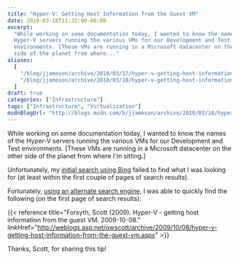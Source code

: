 ```yaml
---
title: "Hyper-V: Getting Host Information from the Guest VM"
date: 2010-03-18T11:32:00-06:00
excerpt:
  "While working on some documentation today, I wanted to know the names of the
  Hyper-V servers running the various VMs for our Development and Test
  environments. [These VMs are running in a Microsoft datacenter on the other
  side of the planet from where..."
aliases:
  [
    "/blog/jjameson/archive/2010/03/17/hyper-v-getting-host-information-from-the-guest-vm.aspx",
    "/blog/jjameson/archive/2010/03/18/hyper-v-getting-host-information-from-the-guest-vm.aspx",
  ]
draft: true
categories: ["Infrastructure"]
tags: ["Infrastructure", "Virtualization"]
msdnBlogUrl: "http://blogs.msdn.com/b/jjameson/archive/2010/03/18/hyper-v-getting-host-information-from-the-guest-vm.aspx"
---
```


While working on some documentation today, I wanted to know the names of the
Hyper-V servers running the various VMs for our Development and Test
environments. [These VMs are running in a Microsoft datacenter on the other side
of the planet from where I'm sitting.]

Unfortunately, my
[initial search using Bing](http://www.bing.com/search?q=Hyper-V+guest+determine+host&sc=1-28&FORM=PORE)
failed to find what I was looking for (at least within the first couple of pages
of search results).

Fortunately,
[using an alternate search engine](http://www.google.com/search?q=Hyper-V+guest+determine+host&hl=en),
I was able to quickly find the following (on the first page of search results):

{{< reference
title="Forsyth, Scott (2009). Hyper-V - getting host information from the guest VM. 2009-10-08."
linkHref="http://weblogs.asp.net/owscott/archive/2009/10/08/hyper-v-getting-host-information-from-the-guest-vm.aspx" >}}

Thanks, Scott, for sharing this tip!
